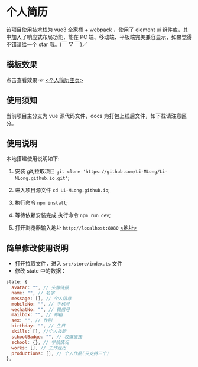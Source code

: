 # 个人简历

该项目使用技术栈为 vue3 全家桶 + webpack ，使用了 element ui 组件库，其中加入了响应式布局功能，能在 PC 端、移动端、平板端完美兼容显示，如果觉得不错请给一个 star 哦。(￣ ▽ ￣)／

## 模板效果

点击查看效果 ☞ [<个人简历主页>](https://li-mlong.github.io)

## 使用须知

当前项目主分支为 vue 源代码文件，docs 为打包上线后文件，如下载请注意区分。

## 使用说明

本地搭建使用说明如下:

1. 安装 git,拉取项目 `git clone 'https://github.com/Li-MLong/Li-MLong.github.io.git'`;

2. 进入项目源文件 `cd Li-MLong.github.io`;

3. 执行命令 `npm install`;

4. 等待依赖安装完成,执行命令 `npm run dev`;

5. 打开浏览器输入地址 `http://localhost:8080` [<地址>](http://localhost:8080)

## 简单修改使用说明

- 打开拉取文件，进入 `src/store/index.ts` 文件
- 修改 state 中的数据：

```js
state: {
  avatar: "", // 头像链接
  name: "", // 名字
  message: [], // 个人信息
  mobileNo: "", // 手机号
  wechatNo: "", // 微信号
  mailbox: "", // 邮箱
  sex: "", // 性别
  birthday: "", // 生日
  skills: [], //个人技能
  schoolBadge: "", // 校徽链接
  school: {}, // 学校情况
  works: [], // 工作经历
  productions: [], // 个人作品(只支持三个)
},
```

